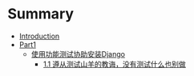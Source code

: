 # Summary

* [Introduction](README.md)
* [Part1](part1/README.md)
   * [使用功能测试协助安装Django](part1/shi_yong_ce_shi.md)
       * [1.1 遵从测试山羊的教诲，没有测试什么也别做](part1/11_zun_cong_shan_yang.md)

